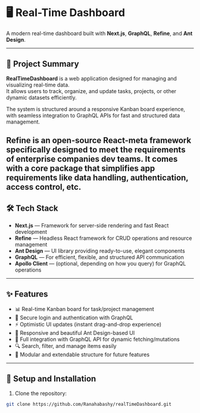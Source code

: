 # 🖥️ Real-Time Dashboard

A modern real-time dashboard built with **Next.js**, **GraphQL**, **Refine**, and **Ant Design**.

---

## 🚀 Project Summary

**RealTimeDashboard** is a web application designed for managing and visualizing real-time data.  
It allows users to track, organize, and update tasks, projects, or other dynamic datasets efficiently.

The system is structured around a responsive Kanban board experience,  
with seamless integration to GraphQL APIs for fast and structured data management.

Refine is an open-source React-meta framework specifically designed to meet the requirements of enterprise companies dev teams. It comes with a core package that simplifies app requirements like data handling, authentication, access control, etc.
---

## 🛠️ Tech Stack

- **Next.js** — Framework for server-side rendering and fast React development
- **Refine** — Headless React framework for CRUD operations and resource management
- **Ant Design** — UI library providing ready-to-use, elegant components
- **GraphQL** — For efficient, flexible, and structured API communication
- **Apollo Client** — (optional, depending on how you query) for GraphQL operations

---

## ✨ Features

- 📊 Real-time Kanban board for task/project management
- 🔐 Secure login and authentication with GraphQL
- ⚡ Optimistic UI updates (instant drag-and-drop experience)
- 🎨 Responsive and beautiful Ant Design-based UI
- 🔄 Full integration with GraphQL API for dynamic fetching/mutations
- 🔍 Search, filter, and manage items easily
- 🧩 Modular and extendable structure for future features

---

## 🧪 Setup and Installation

1. Clone the repository:

```bash
git clone https://github.com/Ranahabashy/realTimeDashboard.git
